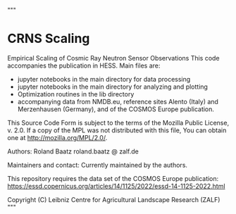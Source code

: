 
"""
# CRNS Scaling
 Empirical Scaling of Cosmic Ray Neutron Sensor Observations
This code accompanies the publication in HESS.
Main files are:
- jupyter notebooks in the main directory for data processing
- jupyter notebooks in the main directory for analyzing and plotting
- Optimization routines in the lib directory
- accompanying data from NMDB.eu, reference sites Alento (Italy) and Merzenhausen (Germany), and of the COSMOS Europe publication.

This Source Code Form is subject to the terms of the Mozilla Public
License, v. 2.0. If a copy of the MPL was not distributed with this
file, You can obtain one at http://mozilla.org/MPL/2.0/.

Authors:
Roland Baatz roland.baatz @ zalf.de

Maintainers and contact:
Currently maintained by the authors.

This repository requires the data set of the COSMOS Europe publication:
https://essd.copernicus.org/articles/14/1125/2022/essd-14-1125-2022.html

Copyright (C) Leibniz Centre for Agricultural Landscape Research (ZALF)
"""